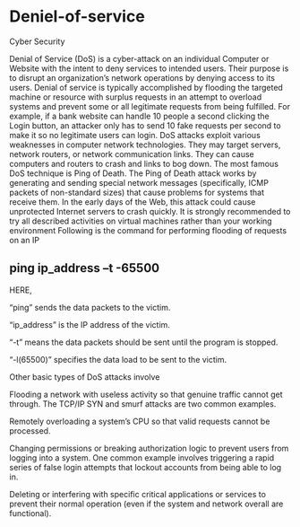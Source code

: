 # Deniel-of-service
Cyber Security


Denial of Service (DoS) is a cyber-attack on an individual Computer or Website with the intent to deny services to intended users. Their purpose is to disrupt an organization’s network operations by denying access to its users. Denial of service is typically accomplished by flooding the targeted machine or resource with surplus requests in an attempt to overload systems and prevent some or all legitimate requests from being fulfilled. For example, if a bank website can handle 10 people a second clicking the Login button, an attacker only has to send 10 fake requests per second to make it so no legitimate users can login. DoS attacks exploit various weaknesses in computer network technologies. They may target servers, network routers, or network communication links. They can cause computers and routers to crash and links to bog down. The most famous DoS technique is Ping of Death. The Ping of Death attack works by generating and sending special network messages (specifically, ICMP packets of non-standard sizes) that cause problems for systems that receive them. In the early days of the Web, this attack could cause unprotected Internet servers to crash quickly. It is strongly recommended to try all described activities on virtual machines rather than your working environment Following is the command for performing flooding of requests on an IP

## ping ip_address –t -65500

HERE,

“ping” sends the data packets to the victim.

“ip_address” is the IP address of the victim.

“-t” means the data packets should be sent until the program is stopped.

“-l(65500)” specifies the data load to be sent to the victim.

Other basic types of DoS attacks involve

Flooding a network with useless activity so that genuine traffic cannot get through. The TCP/IP SYN and smurf attacks are two common examples.

Remotely overloading a system’s CPU so that valid requests cannot be processed.

Changing permissions or breaking authorization logic to prevent users from logging into a system. One common example involves triggering a rapid series of false login attempts that lockout accounts from being able to log in.

Deleting or interfering with specific critical applications or services to prevent their normal operation (even if the system and network overall are functional).
